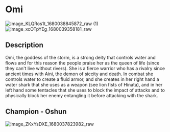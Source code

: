 # Omi

![image_KLQRos1t_1680038845872_raw (1)](https://user-images.githubusercontent.com/38065137/228371957-466703be-048a-46a1-b916-eb4d9027ad9e.jpg)
![image_xcOTpYEg_1680039358181_raw](https://user-images.githubusercontent.com/38065137/228372340-67ac7183-3003-403f-b31a-ff11b5647a9e.jpg)


## Description

Omi, the goddess of the storm, is a strong deity that controls water and flows and for this reason the people praise her as the queen of life (since they can't live without rivers). She is a fierce warrior who has a rivalry since ancient times with Aini, the demon of siccity and death. In combat she controls water to create a fluid armor, and she creates in her right hand a water shark that she uses as a weapon (see lion fists of Hinata), and in her left hand some tentacles that she uses to block the impact of attacks and to physically block her enemy entangling it before attacking with the shark.

## Champion - Oshun

![image_ZKxYsDXE_1680037823982_raw](https://user-images.githubusercontent.com/38065137/228369019-efeb32ab-99ee-472b-8b82-9e32c0e2816c.jpg)
